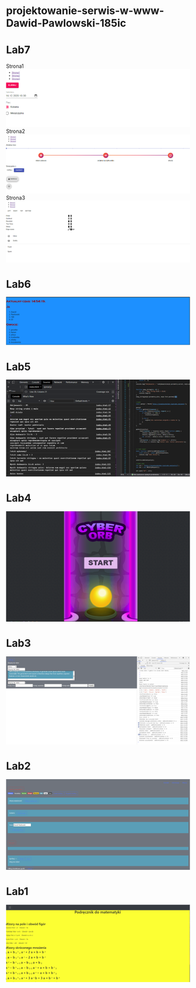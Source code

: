 # projektowanie-serwis-w-www-Dawid-Pawlowski-185ic

# Lab7

  Strona1
![alt text](https://github.com/DawidPawlowski123/projektowanie-serwis-w-www-Dawid-Pawlowski-185ic/blob/main/lab7/screens/1.png)
  Strona2
![alt text](https://github.com/DawidPawlowski123/projektowanie-serwis-w-www-Dawid-Pawlowski-185ic/blob/main/lab7/screens/2.png)
  Strona3
![alt text](https://github.com/DawidPawlowski123/projektowanie-serwis-w-www-Dawid-Pawlowski-185ic/blob/main/lab7/screens/3.png)

# Lab6
![alt text](https://github.com/DawidPawlowski123/projektowanie-serwis-w-www-Dawid-Pawlowski-185ic/blob/main/lab6/screnny/1.png)

# Lab5
![alt text](https://github.com/DawidPawlowski123/projektowanie-serwis-w-www-Dawid-Pawlowski-185ic/blob/main/lab5/1.png)

# Lab4
![alt text](https://github.com/DawidPawlowski123/projektowanie-serwis-w-www-Dawid-Pawlowski-185ic/blob/main/lab4/1.png)

# Lab3
![alt text](https://github.com/DawidPawlowski123/projektowanie-serwis-w-www-Dawid-Pawlowski-185ic/blob/main/lab3/1.png)

# Lab2
![alt text](https://github.com/DawidPawlowski123/projektowanie-serwis-w-www-Dawid-Pawlowski-185ic/blob/main/lab2/1.png)

# Lab1 
![alt text](https://github.com/DawidPawlowski123/projektowanie-serwis-w-www-Dawid-Pawlowski-185ic/blob/main/lab1/1.png)







